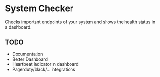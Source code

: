 # System Checker

Checks important endpoints of your system and shows the health status in a dashboard.

## TODO

* Documentation
* Better Dashboard
* Heartbeat indicator in dashboard
* Pagerduty/Slack/... integrations
